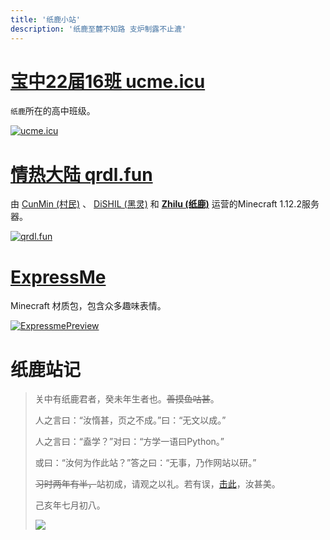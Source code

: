 ```yaml
---
title: '纸鹿小站'
description: '纸鹿至麓不知路 支炉制露不止漉'
---
```


# [宝中22届16班 ucme.icu](http://ucme.icu)

`纸鹿`所在的高中班级。

[![ucme.icu](http://p.qlogo.cn/gh/902246817/902246817/100/)](http://ucme.icu)



# [情热大陆 qrdl.fun](http://qrdl.fun)

由 [CunMin (村民)](https://zh-cn.namemc.com/profile/CunMin.1) 、 [DiSHIL (黑灵)](https://zh-cn.namemc.com/profile/DiSHIL.1) 和 **[Zhilu (纸鹿)](https://zh-cn.namemc.com/profile/Zhilu.2)** 运营的Minecraft 1.12.2服务器。

[![qrdl.fun](http://p.qlogo.cn/gh/705649604/705649604/100/)](http://qrdl.fun)



# [ExpressMe](http://l33z22l11.github.io/ExpressMe/)

Minecraft 材质包，包含众多趣味表情。

[![ExpressmePreview](http://L33Z22L11.github.io/ExpressMe/preview.png)](http://l33z22l11.github.io/ExpressMe/)



# 纸鹿站记

> 关中有纸鹿君者，癸未年生者也。~~善摸鱼咕甚~~。
>
> 人之言曰：“汝惰甚，页之不成。”曰：“无文以成。”
>
> 人之言曰：“盍学？”对曰：“方学一语曰Python。”
>
> 或曰：“汝何为作此站？”答之曰：“无事，乃作网站以研。”
>
> ~~习时两年有半，~~站初成，请观之以礼。若有误，[击此](http://wpa.qq.com/msgrd?v=3&uin=2399052066&site=qq&menu=yes)，汝甚美。
>
> 己亥年七月初八。
>
> ![](http://thirdqq.qlogo.cn/g?b=qq&nk=2399052066&s=3)
